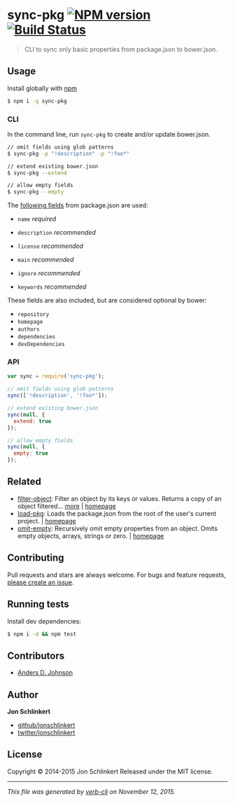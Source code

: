# sync-pkg [![NPM version](https://badge.fury.io/js/sync-pkg.svg)](http://badge.fury.io/js/sync-pkg)  [![Build Status](https://travis-ci.org/jonschlinkert/sync-pkg.svg)](https://travis-ci.org/jonschlinkert/sync-pkg)

> CLI to sync only basic properties from package.json to bower.json.

## Usage

Install globally with [npm](https://www.npmjs.com/)

```sh
$ npm i -g sync-pkg
```

### CLI

In the command line, run `sync-pkg` to create and/or update bower.json.

```sh
// omit fields using glob patterns
$ sync-pkg -p "!description" -p "!foo*"

// extend existing bower.json
$ sync-pkg --extend

// allow empty fields
$ sync-pkg --empty
```

The [following fields](https://github.com/bower/bower.json-spec) from package.json are used:

* `name` _required_

* `description` _recommended_

* `license` _recommended_

* `main` _recommended_

* `ignore` _recommended_

* `keywords` _recommended_

These fields are also included, but are considered optional by bower:

* `repository`
* `homepage`
* `authors`
* `dependencies`
* `devDependencies`

### API

```js
var sync = require('sync-pkg');

// omit fields using glob patterns
sync(['!description', '!foo*']);

// extend existing bower.json
sync(null, {
  extend: true
});

// allow empty fields
sync(null, {
  empty: true
});
```

## Related

* [filter-object](https://www.npmjs.com/package/filter-object): Filter an object by its keys or values. Returns a copy of an object filtered… [more](https://www.npmjs.com/package/filter-object) | [homepage](https://github.com/jonschlinkert/filter-object)
* [load-pkg](https://www.npmjs.com/package/load-pkg): Loads the package.json from the root of the user's current project. | [homepage](https://github.com/jonschlinkert/load-pkg)
* [omit-empty](https://www.npmjs.com/package/omit-empty): Recursively omit empty properties from an object. Omits empty objects, arrays, strings or zero. | [homepage](https://github.com/jonschlinkert/omit-empty)

## Contributing

Pull requests and stars are always welcome. For bugs and feature requests, [please create an issue](https://github.com/jonschlinkert/sync-pkg/issues/new).

## Running tests

Install dev dependencies:

```sh
$ npm i -d && npm test
```

## Contributors

* [Anders D. Johnson](https://github.com/adjohnson916)

## Author

**Jon Schlinkert**

+ [github/jonschlinkert](https://github.com/jonschlinkert)
+ [twitter/jonschlinkert](http://twitter.com/jonschlinkert)

## License

Copyright © 2014-2015 Jon Schlinkert
Released under the MIT license.

***

_This file was generated by [verb-cli](https://github.com/assemble/verb-cli) on November 12, 2015._